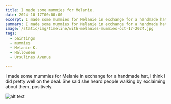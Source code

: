 ```yaml
---
title: I made some mummies for Melanie.
date: 2024-10-17T00:00:00
excerpt: I made some mummies for Melanie in exchange for a handmade hat, I think I did pretty well on the deal.
summary: I made some mummies for Melanie in exchange for a handmade hat, I think I did pretty well on the deal.
image: /static/img/timeline/with-melanies-mummies-oct-17-2024.jpg
tags:
  - paintings
  - mummies
  - Melanie K.
  - Halloween
  - Ursulines Avenue

---
```


I made some mummies for Melanie in exchange for a handmade hat, I think I did pretty well on the deal.
She said she heard people walking by exclaiming about them, positively.

![alt text](/static/img/timeline/with-melanies-mummies-oct-17-2024.jpg)